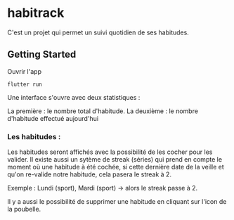 # habitrack

C'est un projet qui permet un suivi quotidien de ses habitudes.


## Getting Started

Ouvrir l'app

```
flutter run
```

Une interface s'ouvre avec deux statistiques :

La première : le nombre total d'habitude.
La deuxième : le nombre d'habitude effectué aujourd'hui

### Les habitudes :

Les habitudes seront affichés avec la possibilité de les cocher pour les valider.
Il existe aussi un sytème de streak (séries) qui prend en compte le moment où une habitude à été cochée, si cette dernière date de la veille et qu'on re-valide notre habitude, cela pasera le streak à 2. 

Exemple : Lundi (sport), Mardi (sport) -> alors le streak passe à 2.


Il y a aussi le possibilité de supprimer une habitude en cliquant sur l'icon de la poubelle.
